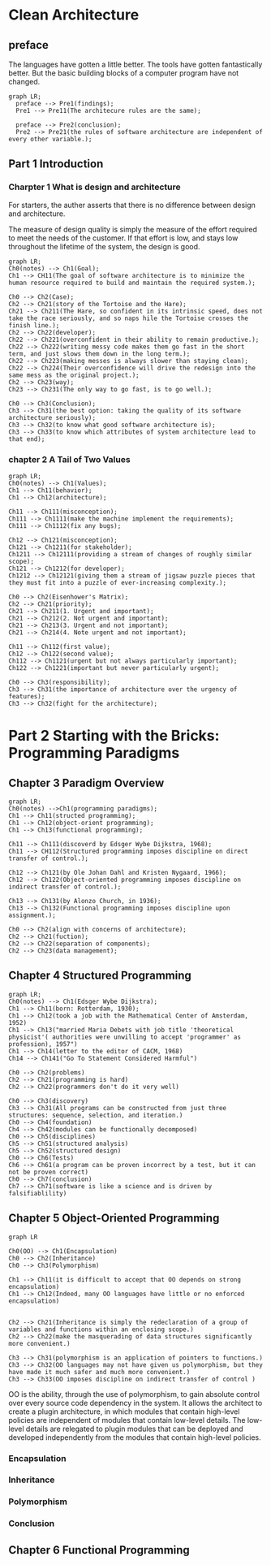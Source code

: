 # Clean Architecture

## preface

The languages have gotten a little better. The tools have gotten fantastically better. But the basic building blocks of a computer program have not changed.

```mermaid
graph LR;
  preface --> Pre1(findings);
  Pre1 --> Pre11(The architecure rules are the same);

  preface --> Pre2(conclusion);
  Pre2 --> Pre21(the rules of software architecture are independent of every other variable.);
```

## Part 1 Introduction

### Charpter 1 What is design and architecture

For starters, the auther asserts that there is no difference between design and architecture.

The measure of design quality is simply the measure of the effort required to meet the needs of the customer. If that effort is low, and stays low throughout the lifetime of the system, the design is good.


```Mermaid
graph LR;
Ch0(notes) --> Ch1(Goal);
Ch1 --> CH11(The goal of software architecture is to minimize the human resource required to build and maintain the required system.);

Ch0 --> Ch2(Case);
Ch2 --> Ch21(story of the Tortoise and the Hare);
Ch21 --> Ch211(The Hare, so confident in its intrinsic speed, does not take the race seriously, and so naps hile the Tortoise crosses the finish line.);
Ch2 --> Ch22(developer);
Ch22 --> Ch221(overconfident in their ability to remain productive.);
Ch22 --> Ch222(writing messy code makes them go fast in the short term, and just slows them down in the long term.);
Ch22 --> Ch223(making messes is always slower than staying clean);
Ch22 --> Ch224(Their overconfidence will drive the redesign into the same mess as the original project.);
Ch2 --> Ch23(way);
Ch23 --> Ch231(The only way to go fast, is to go well.);

Ch0 --> Ch3(Conclusion);
Ch3 --> Ch31(the best option: taking the quality of its software architecture seriously);
Ch3 --> Ch32(to know what good software architecture is);
Ch3 --> Ch33(to know which attributes of system architecture lead to that end);

```

### chapter 2 A Tail of Two Values

```Mermaid
graph LR;
Ch0(notes) --> Ch1(Values);
Ch1 --> Ch11(behavior);
Ch1 --> Ch12(architecture);

Ch11 --> Ch111(misconception);
Ch111 --> Ch1111(make the machine implement the requirements);
Ch111 --> Ch1112(fix any bugs);

Ch12 --> Ch121(misconception);
Ch121 --> Ch1211(for stakeholder);
Ch1211 --> Ch12111(providing a stream of changes of roughly similar scope);
Ch121 --> Ch1212(for developer);
Ch1212 --> Ch12121(giving them a stream of jigsaw puzzle pieces that  they must fit into a puzzle of ever-increasing complexity.);

Ch0 --> Ch2(Eisenhower's Matrix);
Ch2 --> Ch21(priority);
Ch21 --> Ch211(1. Urgent and important);
Ch21 --> Ch212(2. Not urgent and important);
Ch21 --> Ch213(3. Urgent and not important);
Ch21 --> Ch214(4. Note urgent and not important);

Ch11 --> Ch112(first value);
Ch12 --> Ch122(second value);
Ch112 --> Ch1121(urgent but not always particularly important);
Ch122 --> Ch1221(important but never particularly urgent);

Ch0 --> Ch3(responsibility);
Ch3 --> Ch31(the importance of architecture over the urgency of features);
Ch3 --> Ch32(fight for the architecture);

```

# Part 2 Starting with the Bricks: Programming Paradigms

## Chapter 3 Paradigm Overview

```Mermaid
graph LR;
Ch0(notes) -->Ch1(programming paradigms);
Ch1 --> Ch11(structed programming);
Ch1 --> Ch12(object-orient programming);
Ch1 --> Ch13(functional programming);

Ch11 --> Ch111(discoverd by Edsger Wybe Dijkstra, 1968);
Ch11 --> CH112(Structured programming imposes discipline on direct transfer of control.);

Ch12 --> Ch121(by Ole Johan Dahl and Kristen Nygaard, 1966);
Ch12 --> Ch122(Object-oriented programming imposes discipline on indirect transfer of control.);

Ch13 --> Ch131(by Alonzo Church, in 1936);
Ch13 --> Ch132(Functional programming imposes discipline upon assignment.);

Ch0 --> Ch2(align with concerns of architecture);
Ch2 --> Ch21(fuction);
Ch2 --> Ch22(separation of components);
Ch2 --> Ch23(data management);

```

## Chapter 4 Structured Programming

```Mermaid
graph LR;
Ch0(notes) --> Ch1(Edsger Wybe Dijkstra);
Ch1 --> Ch11(born: Rotterdam, 1930);
Ch1 --> Ch12(took a job with the Mathematical Center of Amsterdam, 1952)
Ch1 --> Ch13("married Maria Debets with job title 'theoretical physicist'( authorities were unwilling to accept 'programmer' as profession), 1957")
Ch1 --> Ch14(letter to the editor of CACM, 1968)
Ch14 --> Ch141("Go To Statement Considered Harmful")

Ch0 --> Ch2(problems)
Ch2 --> Ch21(programming is hard)
Ch2 --> Ch22(programmers don't do it very well)

Ch0 --> Ch3(discovery)
Ch3 --> Ch31(All programs can be constructed from just three structures: sequence, selection, and iteration.)
Ch0 --> Ch4(foundation)
Ch4 --> Ch42(modules can be functionally decomposed)
Ch0 --> Ch5(disciplines)
Ch5 --> Ch51(structured analysis)
Ch5 --> Ch52(structured design)
Ch0 --> Ch6(Tests)
Ch6 --> Ch61(a program can be proven incorrect by a test, but it can not be proven correct)
Ch0 --> Ch7(conclusion)
Ch7 --> Ch71(software is like a science and is driven by falsifiablility)

```

## Chapter 5 Object-Oriented Programming 


```Mermaid
graph LR

Ch0(OO) --> Ch1(Encapsulation)
Ch0 --> Ch2(Inheritance)
Ch0 --> Ch3(Polymorphism)

Ch1 --> Ch11(it is difficult to accept that OO depends on strong encapsulation)
Ch1 --> Ch12(Indeed, many OO languages have little or no enforced encapsulation)


Ch2 --> Ch21(Inheritance is simply the redeclaration of a group of variables and functions within an enclosing scope.)
Ch2 --> Ch22(make the masquerading of data structures significantly more convenient.)

Ch3 --> Ch31(polymorphism is an application of pointers to functions.)
Ch3 --> Ch32(OO languages may not have given us polymorphism, but they have made it much safer and much more convenient.)
Ch3 --> Ch33(OO imposes discipline on indirect transfer of control )

```

OO is the ability, through the use of polymorphism, to gain absolute control over every source code dependency in the system. It allows the architect to create a plugin architecture, in which modules that contain high-level policies are independent of modules that contain low-level details. The low-level details are relegated to plugin modules that can be deployed and developed independently from the modules that contain high-level policies.

### Encapsulation

### Inheritance

### Polymorphism

### Conclusion


## Chapter 6 Functional Programming

